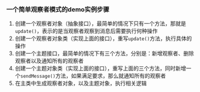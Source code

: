 ### 一个简单观察者模式的demo实例步骤
1. 创建一个观察者对象（抽象接口），最简单的情况下只有一个方法，那就是`update()`，表示的是当观察者观察到消息后需要执行何种操作
2. 创建一个观察者对象类（实现上面的接口），重写`update()`方法，执行具体的操作
3. 创建一个主题接口，最简单的情况下有三个方法，分别是：新增观察者、删除观察者以及通知所有的观察者
4. 创建一个主题对象类（实现上面的接口），重写上面的三个方法，同时新增一个`sendMessage()`方法，如果满足要求，那么就通知所有的观察者
5. 在主类中生成观察者对象，以及主题对象，执行相关逻辑